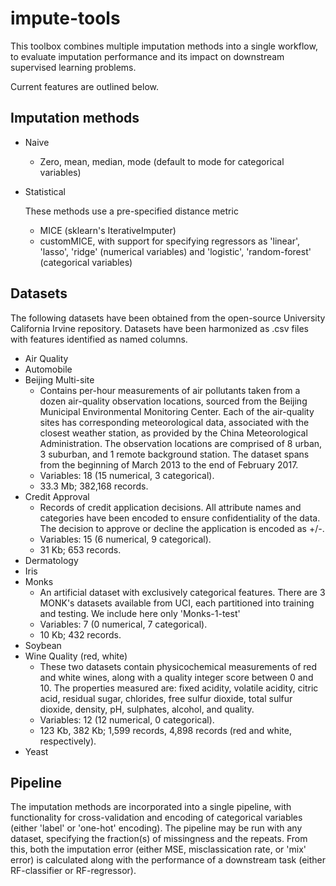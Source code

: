 # impute-tools

This toolbox combines multiple imputation methods into a single workflow, to evaluate imputation performance and its impact on downstream supervised learning problems.

Current features are outlined below.

## Imputation methods
* Naive
  * Zero, mean, median, mode (default to mode for categorical variables)
    
* Statistical
  
  These methods use a pre-specified distance metric
  * MICE (sklearn's IterativeImputer)
  * customMICE, with support for specifying regressors as 'linear', 'lasso', 'ridge' (numerical variables) and 'logistic', 'random-forest' (categorical variables)
  

## Datasets
The following datasets have been obtained from the open-source University California Irvine repository. Datasets have been harmonized as .csv files with features identified as named columns.
  * Air Quality
  * Automobile
  * Beijing Multi-site
    * Contains per-hour measurements of air pollutants taken from a dozen air-quality observation locations, sourced from the Beijing Municipal Environmental Monitoring Center. Each of the air-quality sites has corresponding meteorological data, associated with the closest weather station, as provided by the China Meteorological Administration. The observation locations are comprised of 8 urban, 3 suburban, and 1 remote background station. The dataset spans from the beginning of March 2013 to the end of February 2017.
    * Variables: 18 (15 numerical, 3 categorical).
    * 33.3 Mb; 382,168 records.
  * Credit Approval
     * Records of credit application decisions. All attribute names and categories have been encoded to ensure confidentiality of the data. The decision to approve or decline the application is encoded as +/-.
     * Variables: 15 (6 numerical, 9 categorical).
     * 31 Kb; 653 records.
  * Dermatology
  * Iris
  * Monks
     * An artificial dataset with exclusively categorical features. There are 3 MONK's datasets available from UCI, each partitioned into training and testing. We include here only 'Monks-1-test'
     * Variables: 7 (0 numerical, 7 categorical).
     * 10 Kb; 432 records.
  * Soybean
  * Wine Quality (red, white)
     * These two datasets contain physicochemical measurements of red and white wines, along with a quality integer score between 0 and 10. The properties measured are: fixed acidity, volatile acidity, citric acid, residual sugar, chlorides, free sulfur dioxide, total sulfur dioxide, density, pH, sulphates, alcohol, and quality.
     * Variables: 12 (12 numerical, 0 categorical).
     * 123 Kb, 382 Kb; 1,599 records, 4,898 records (red and white, respectively).
  * Yeast

## Pipeline
The imputation methods are incorporated into a single pipeline, with functionality for cross-validation and encoding of categorical variables (either 'label' or 'one-hot' encoding). The pipeline may be run with any dataset, specifying the fraction(s) of missingness and the repeats. From this, both the imputation error (either MSE, misclassication rate, or 'mix' error) is calculated along with the performance of a downstream task (either RF-classifier or RF-regressor).
